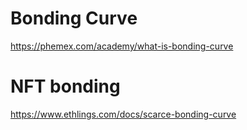 # Bonding Curve

https://phemex.com/academy/what-is-bonding-curve

# NFT bonding

https://www.ethlings.com/docs/scarce-bonding-curve
